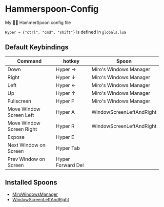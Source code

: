 # Hammerspoon-Config

My 🔨🥄  HammerSpoon config file

`Hyper = {"ctrl", "cmd", "shift"}` is defined in `globals.lua`

## Default Keybindings

| Command     | hotkey | Spoon |
| ----------- | ------ | ----- |
| Down | Hyper → | Miro's Windows Manager |
| Right | Hyper ↓ | Miro's Windows Manager |
| Left | Hyper ← | Miro's Windows Manager |
| Up | Hyper ↑ | Miro's Windows Manager |
| Fullscreen | Hyper F | Miro's Windows Manager |
| Move Window Screen Left | Hyper A | WindowScreenLeftAndRight |
| Move Window Screen Right | Hyper R | WindowScreenLeftAndRight |
| Expose | Hyper E | |
| Next Window on Screen | Hyper Tab | |
| Prev Window on Screen | Hyper Forward Del | |

## Installed Spoons

* [MiroWindowsManager](https://www.hammerspoon.org/Spoons/MiroWindowsManager.html)
* [WindowScreenLeftAndRight](https://www.hammerspoon.org/Spoons/WindowScreenLeftAndRight.html)
